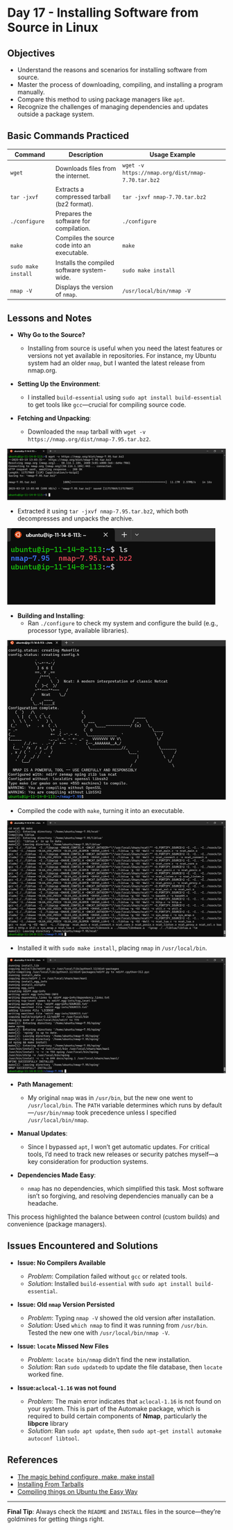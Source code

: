 # Day 17 - Installing Software from Source in Linux

## Objectives

- Understand the reasons and scenarios for installing software from source.  
- Master the process of downloading, compiling, and installing a program manually.  
- Compare this method to using package managers like `apt`.  
- Recognize the challenges of managing dependencies and updates outside a package system.  

## Basic Commands Practiced

| Command                   | Description                                           | Usage Example                                      |
|---------------------------|-------------------------------------------------------|----------------------------------------------------|
| `wget`                    | Downloads files from the internet.                    | `wget -v https://nmap.org/dist/nmap-7.70.tar.bz2`  |
| `tar -jxvf`               | Extracts a compressed tarball (bz2 format).           | `tar -jxvf nmap-7.70.tar.bz2`                      |
| `./configure`             | Prepares the software for compilation.                | `./configure`                                      |
| `make`                    | Compiles the source code into an executable.          | `make`                                             |
| `sudo make install`       | Installs the compiled software system-wide.          | `sudo make install`                                |                                   |
| `nmap -V`                 | Displays the version of `nmap`.                       | `/usr/local/bin/nmap -V`                           |

## Lessons and Notes

- **Why Go to the Source?**  
  - Installing from source is useful when you need the latest features or versions not yet available in repositories. For instance, my Ubuntu system had an older `nmap`, but I wanted the latest release from nmap.org.  

- **Setting Up the Environment**:  
  - I installed `build-essential` using `sudo apt install build-essential` to get tools like `gcc`—crucial for compiling source code.  

- **Fetching and Unpacking**:  
  - Downloaded the `nmap` tarball with `wget -v https://nmap.org/dist/nmap-7.95.tar.bz2`.

![Download nmap source](/screenshots/day-17/download-nmap-source.png)

  - Extracted it using `tar -jxvf nmap-7.95.tar.bz2`, which both decompresses and unpacks the archive.  

![Extract nmap with tar](/screenshots/day-17/extract-nmap.png)

- **Building and Installing**:  
  - Ran `./configure` to check my system and configure the build (e.g., processor type, available libraries).

![Run ./configure file](/screenshots/day-17/run-configure-file.png)

  - Compiled the code with `make`, turning it into an executable.

![Compile the code with make command](/screenshots/day-17/make-command.png)

  - Installed it with `sudo make install`, placing `nmap` in `/usr/local/bin`.  

![Install nmap with make command](/screenshots/day-17/install-nmap-with-make-command.png)

- **Path Management**:  
  - My original `nmap` was in `/usr/bin`, but the new one went to `/usr/local/bin`. The `PATH` variable determines which runs by default—`/usr/bin/nmap` took precedence unless I specified `/usr/local/bin/nmap`.  

- **Manual Updates**:  
  - Since I bypassed `apt`, I won’t get automatic updates. For critical tools, I’d need to track new releases or security patches myself—a key consideration for production systems.  

- **Dependencies Made Easy**:  
  - `nmap` has no dependencies, which simplified this task. Most software isn’t so forgiving, and resolving dependencies manually can be a headache.  

This process highlighted the balance between control (custom builds) and convenience (package managers).

## Issues Encountered and Solutions

- **Issue: No Compilers Available**  
  - *Problem*: Compilation failed without `gcc` or related tools.  
  - *Solution*: Installed `build-essential` with `sudo apt install build-essential`.  

- **Issue: Old `nmap` Version Persisted**  
  - *Problem*: Typing `nmap -V` showed the old version after installation.  
  - *Solution*: Used `which nmap` to find it was running from `/usr/bin`. Tested the new one with `/usr/local/bin/nmap -V`.  

- **Issue: `locate` Missed New Files**  
  - *Problem*: `locate bin/nmap` didn’t find the new installation.  
  - *Solution*: Ran `sudo updatedb` to update the file database, then `locate` worked fine.  

- **Issue:`aclocal-1.16` was not found**
  - *Problem*: The main error indicates that `aclocal-1.16` is not found on your system. This is part of the Automake package, which is required to build certain components of **Nmap**, particularly the **libpcre** library
  - *Solution*: Ran `sudo apt update`, then `sudo apt-get install automake autoconf libtool`.

## References

- [The magic behind configure, make, make install](https://thoughtbot.com/blog/the-magic-behind-configure-make-make-install)
- [Installing From Tarballs](https://dev.to/arbitrary/how-to-install-tarball-tar-files-in-linux-33aa)
- [Compiling things on Ubuntu the Easy Way](https://help.ubuntu.com/community/CompilingEasyHowTo)

---

**Final Tip**: Always check the `README` and `INSTALL` files in the source—they’re goldmines for getting things right. 